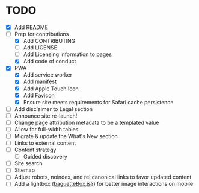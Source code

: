 # TODO

- [x] Add README
- [ ] Prep for contributions
  - [x] Add CONTRIBUTING
  - [ ] Add LICENSE
  - [ ] Add Licensing information to pages
  - [x] Add code of conduct
- [x] PWA
  - [x] Add service worker
  - [x] Add manifest
  - [x] Add Apple Touch Icon
  - [x] Add Favicon
  - [x] Ensure site meets requirements for Safari cache persistence
- [ ] Add disclaimer to Legal section
- [ ] Announce site re-launch!
- [ ] Change page attribution metadata to be a templated value
- [ ] Allow for full-width tables
- [ ] Migrate & update the What's New section
- [ ] Links to external content
- [ ] Content strategy
  - [ ] Guided discovery
- [ ] Site search
- [ ] Sitemap
- [ ] Adjust robots, noindex, and rel canonical links to favor updated content
- [ ] Add a lightbox ([baguetteBox.js][1]?) for better image interactions on mobile

[1]: https://github.com/feimosi/baguetteBox.js
